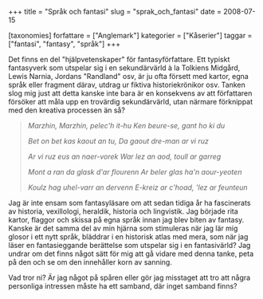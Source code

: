+++
title = "Språk och fantasi"
slug = "sprak_och_fantasi"
date = 2008-07-15

[taxonomies]
forfattare = ["Anglemark"]
kategorier = ["Kåserier"]
taggar = ["fantasi", "fantasy", "språk"]
+++

Det finns en del "hjälpvetenskaper" för fantasyförfattare. Ett typiskt fantasyverk som utspelar sig i en sekundärvärld à la Tolkiens Midgård, Lewis Narnia, Jordans "Randland" osv, är ju ofta försett med kartor, egna språk eller fragment därav, utdrag ur fiktiva historiekrönikor osv. Tanken slog mig just att detta kanske inte bara är en konsekvens av att författaren försöker att måla upp en trovärdig sekundärvärld, utan närmare förknippat med den kreativa processen än så?

> _Marzhin, Marzhin, pelec'h it-hu Ken beure-se, gant ho ki du_
>
> _Bet on bet kas kaout an tu, Da gaout dre-man ar vi ruz_
>
> _Ar vi ruz eus an naer-vorek War lez an aod, toull ar garreg_
>
> _Mont a ran da glask d'ar flourenn Ar beler glas ha'n aour-yeoten_
>
> _Koulz hag uhel-varr an dervenn E-kreiz ar c'hoad, 'lez ar feunteun_

Jag är inte ensam som fantasyläsare om att sedan tidiga år ha fascinerats av historia, vexillologi, heraldik, historia och lingvistik. Jag började rita kartor, flaggor och skissa på egna språk innan jag blev biten av fantasy. Kanske är det samma del av min hjärna som stimuleras när jag lär mig glosor i ett nytt språk, bläddrar i en historisk atlas med mera, som när jag läser en fantasieggande berättelse som utspelar sig i en fantasivärld? Jag undrar om det finns något sätt för mig att gå vidare med denna tanke, peta på den och se om den innehåller korn av sanning.

Vad tror ni? Är jag något på spåren eller gör jag misstaget att tro att några personliga intressen måste ha ett samband, där inget samband finns?
